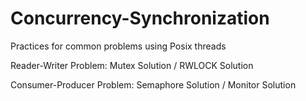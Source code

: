 # Concurrency-Synchronization
Practices for common problems using Posix threads

Reader-Writer Problem: Mutex Solution / RWLOCK Solution

Consumer-Producer Problem:   Semaphore Solution / Monitor Solution

